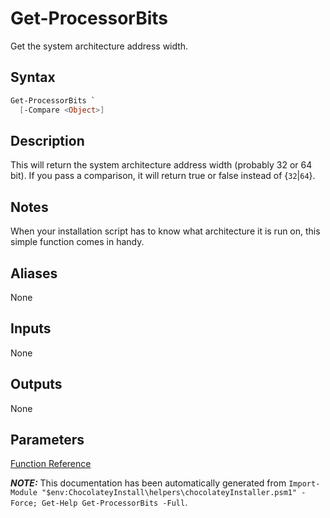 ﻿---
Order: 110
Title: Get-ProcessorBits
Description: Information on Get-ProcessorBits function
RedirectFrom: docs/helpers-get-processor-bits
---

# Get-ProcessorBits

Get the system architecture address width.

## Syntax

~~~powershell
Get-ProcessorBits `
  [-Compare <Object>]
~~~

## Description

This will return the system architecture address width (probably 32 or
64 bit). If you pass a comparison, it will return true or false instead
of {`32`|`64`}.

## Notes

When your installation script has to know what architecture it is run
on, this simple function comes in handy.

## Aliases

None

## Inputs

None

## Outputs

None

## Parameters





[Function Reference](./)

***NOTE:*** This documentation has been automatically generated from `Import-Module "$env:ChocolateyInstall\helpers\chocolateyInstaller.psm1" -Force; Get-Help Get-ProcessorBits -Full`.
